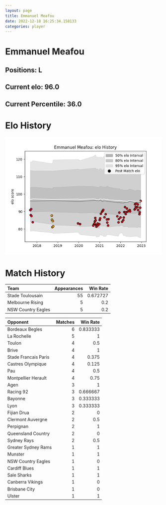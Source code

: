 ```yaml
---  
layout: page  
title: Emmanuel Meafou  
date: 2022-12-18 16:25:34.158133  
categories: player  
---
```

# Emmanuel Meafou

## Positions: L

## Current elo: 96.0

## Current Percentile: 36.0

# Elo History


![elo history](history_EmmanuelMeafou.png)
# Match History


| Team               |   Appearances |   Win Rate |
|:-------------------|--------------:|-----------:|
| Stade Toulousain   |            55 |   0.672727 |
| Melbourne Rising   |             5 |   0.2      |
| NSW Country Eagles |             5 |   0.2      |

| Opponent             |   Matches |   Win Rate |
|:---------------------|----------:|-----------:|
| Bordeaux Begles      |         6 |   0.833333 |
| La Rochelle          |         5 |   1        |
| Toulon               |         4 |   0.5      |
| Brive                |         4 |   1        |
| Stade Francais Paris |         4 |   0.375    |
| Castres Olympique    |         4 |   0.125    |
| Pau                  |         4 |   0.5      |
| Montpellier Herault  |         4 |   0.75     |
| Agen                 |         3 |   1        |
| Racing 92            |         3 |   0.666667 |
| Bayonne              |         3 |   0.333333 |
| Lyon                 |         3 |   0.333333 |
| Fijian Drua          |         2 |   0        |
| Clermont Auvergne    |         2 |   0.5      |
| Perpignan            |         2 |   1        |
| Queensland Country   |         2 |   0        |
| Sydney Rays          |         2 |   0.5      |
| Greater Sydney Rams  |         1 |   1        |
| Munster              |         1 |   1        |
| NSW Country Eagles   |         1 |   0        |
| Cardiff Blues        |         1 |   1        |
| Sale Sharks          |         1 |   1        |
| Canberra Vikings     |         1 |   0        |
| Brisbane City        |         1 |   0        |
| Ulster               |         1 |   1        |